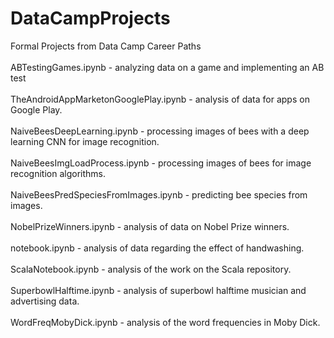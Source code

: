 # DataCampProjects
Formal Projects from Data Camp Career Paths<br>
<br>
ABTestingGames.ipynb - analyzing data on a game and implementing an AB test <br>
<br>
TheAndroidAppMarketonGooglePlay.ipynb - analysis of data for apps on Google Play. <br>
<br>
NaiveBeesDeepLearning.ipynb - processing images of bees with a deep learning CNN for image recognition. <br>
<br>
NaiveBeesImgLoadProcess.ipynb - processing images of bees for image recognition algorithms. <br>
<br>
NaiveBeesPredSpeciesFromImages.ipynb - predicting bee species from images. <br>
<br>
NobelPrizeWinners.ipynb - analysis of data on Nobel Prize winners. <br>
<br>
notebook.ipynb - analysis of data regarding the effect of handwashing. <br>
<br>
ScalaNotebook.ipynb - analysis of the work on the Scala repository.  <br>
<br>
SuperbowlHalftime.ipynb - analysis of superbowl halftime musician and advertising data. <br>
<br>
WordFreqMobyDick.ipynb - analysis of the word frequencies in Moby Dick. <br>
<br>

